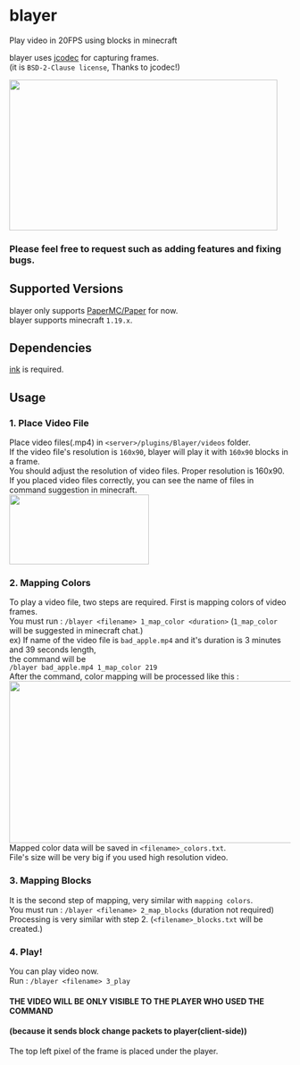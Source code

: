 # blayer
Play video in 20FPS using blocks in minecraft

blayer uses [jcodec](https://github.com/jcodec/jcodec) for capturing frames.    
(it is `BSD-2-Clause license`, Thanks to jcodec!)


<img src="https://github.com/sbkimxtheia/blayer/blob/master/preview.gif" width="480" height="270" alt="">

### Please feel free to request such as adding features and fixing bugs.

## Supported Versions

blayer only supports [PaperMC/Paper](https://github.com/PaperMC/Paper) for now.  
blayer supports minecraft `1.19.x`.

## Dependencies

[ink](https://github.com/XTHEIA/ink) is required.

## Usage

### 1. Place Video File

Place video files(.mp4) in `<server>/plugins/Blayer/videos` folder.   
If the video file's resolution is `160x90`, blayer will play it with `160x90` blocks in a frame.   
You should adjust the resolution of video files. Proper resolution is 160x90.   
If you placed video files correctly, you can see the name of files in command suggestion in minecraft.  
<img src="https://github.com/sbkimxtheia/blayer/blob/master/1.PNG" width="250" height="125">

### 2. Mapping Colors

To play a video file, two steps are required. First is mapping colors of video frames.  
You must run : `/blayer <filename> 1_map_color <duration>`  (`1_map_color` will be suggested in minecraft chat.)  
ex) If name of the video file is `bad_apple.mp4` and it's duration is 3 minutes and 39 seconds length,    
the command will be   
`/blayer bad_apple.mp4 1_map_color 219`  
After the command, color mapping will be processed like this :   
<img src="https://github.com/sbkimxtheia/blayer/blob/master/2.PNG" width="600" height="290">   
Mapped color data will be saved in `<filename>_colors.txt`.     
File's size will be very big if you used high resolution video.

### 3. Mapping Blocks

It is the second step of mapping, very similar with `mapping colors`.   
You must run : `/blayer <filename> 2_map_blocks` (duration not required)
Processing is very similar with step 2. (`<filename>_blocks.txt` will be created.)

### 4. Play!

You can play video now.   
Run : `/blayer <filename> 3_play`

#### THE VIDEO WILL BE ONLY VISIBLE TO THE PLAYER WHO USED THE COMMAND   
#### (because it sends block change packets to player(client-side))

The top left pixel of the frame is placed under the player.

   